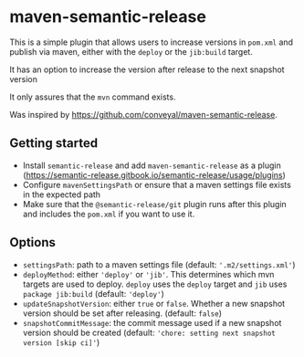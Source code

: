 # maven-semantic-release

This is a simple plugin that allows users to increase versions in `pom.xml` and publish via maven, either with the `deploy` or the `jib:build` target. 

It has an option to increase the version after release to the next snapshot version

It only assures that the `mvn` command exists.

Was inspired by https://github.com/conveyal/maven-semantic-release.

## Getting started

* Install `semantic-release` and add `maven-semantic-release` as a plugin (https://semantic-release.gitbook.io/semantic-release/usage/plugins)
* Configure `mavenSettingsPath` or ensure that a maven settings file exists in the expected path
* Make sure that the `@semantic-release/git` plugin runs after this plugin and includes the `pom.xml` if you want to use it.

## Options

* `settingsPath`: path to a maven settings file (default: `'.m2/settings.xml'`)
* `deployMethod`: either `'deploy'` or `'jib'`. This determines which mvn targets are used to deploy. `deploy` uses the `deploy` target and `jib` uses `package jib:build` (default: `'deploy'`)
* `updateSnapshotVersion`: either `true` or `false`. Whether a new snapshot version should be set after releasing. (default: `false`)
* `snapshotCommitMessage`: the commit message used if a new snapshot version should be created (default: `'chore: setting next snapshot version [skip ci]'`)
